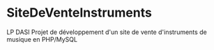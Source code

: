 # SiteDeVenteInstruments
LP DASI Projet de développement d'un site de vente d'instruments de musique en PHP/MySQL
